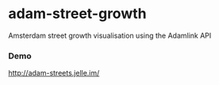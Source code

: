 # adam-street-growth
Amsterdam street growth visualisation using the Adamlink API

### Demo
http://adam-streets.jelle.im/
